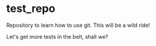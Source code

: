 # test_repo
Repository to learn how to use git. This will be a wild ride!

Let's get more tests in the belt, shall we?
